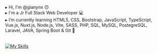 ▸ Hi, I'm @gianynx 🙃 </br >
▸ I'm a Jr Full Stack Web Developer 💻 </br >
▸ I’m currently learning HTML5, CSS, Bootstrap, JavaScript, TypeScript, Vue.js, Nuxt.js, Node.js, Vite, SASS, PHP, SQL, MySQL, PostegreSQL, Laravel, JAVA, Spring Boot & Git   🔎 </br >
</br >
</br >
[![My Skills](https://skillicons.dev/icons?i=html,css,bootstrap,js,vue,php,mysql,laravel,sass,java,nodejs,figma,java,spring,postgres,nuxtjs&perline=4)](https://skillicons.dev)


<!--
**gianynx/gianynx** is a ✨ _special_ ✨ repository because its `README.md` (this file) appears on your GitHub profile.

Here are some ideas to get you started:

- 🔭 I’m currently working on ...
- 🌱 I’m currently learning ...
- 👯 I’m looking to collaborate on ...
- 🤔 I’m looking for help with ...
- 💬 Ask me about ...
- 📫 How to reach me: ...
- 😄 Pronouns: ...
- ⚡ Fun fact: ...
-->
